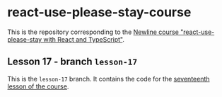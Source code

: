 # react-use-please-stay-course

This is the repository corresponding to the [Newline course "react-use-please-stay with React and TypeScript"](https://www.newline.co/courses/react-use-please-stay-with-react-and-typescript/welcome).

## Lesson 17 - branch `lesson-17`

This is the `lesson-17` branch. It contains the code for the [seventeenth lesson of the course](https://www.newline.co/courses/react-use-please-stay-with-react-and-typescript/publish-the-hook-to-npm).